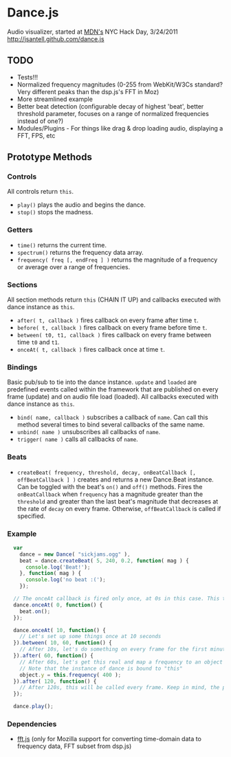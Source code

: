Dance.js
======

Audio visualizer, started at [MDN's](http://twitter.com/mozhacks) NYC Hack Day, 3/24/2011
http://jsantell.github.com/dance.js

TODO
---
* Tests!!!
* Normalized frequency magnitudes (0-255 from WebKit/W3Cs standard? Very different peaks than the dsp.js's FFT in Moz)
* More streamlined example
* Better beat detection (configurable decay of highest 'beat', better threshold parameter, focuses on a range of normalized frequencies instead of one?)
* Modules/Plugins - For things like drag & drop loading audio, displaying a FFT, FPS, etc

Prototype Methods
---

### Controls

All controls return `this`.

* `play()` plays the audio and begins the dance.
* `stop()` stops the madness.

### Getters

* `time()` returns the current time.
* `spectrum()` returns the frequency data array. 
* `frequency( freq [, endFreq ] )` returns the magnitude of a frequency or average over a range of frequencies.

### Sections

All section methods return `this` (CHAIN IT UP) and callbacks executed with dance instance as `this`.

* `after( t, callback )` fires callback on every frame after time `t`.
* `before( t, callback )` fires callback on every frame before time `t`.
* `between( t0, t1, callback )` fires callback on every frame between time `t0` and `t1`.
* `onceAt( t, callback )` fires callback once at time `t`.

### Bindings

Basic pub/sub to tie into the dance instance. `update` and `loaded` are predefined events called within the framework that are published on every frame (update) and on audio file load (loaded). All callbacks executed with dance instance as `this`.

* `bind( name, callback )` subscribes a callback of `name`. Can call this method several times to bind several callbacks of the same name.
* `unbind( name )` unsubscribes all callbacks of `name`.
* `trigger( name )` calls all callbacks of `name`.

### Beats

* `createBeat( frequency, threshold, decay, onBeatCallback [, offBeatCallback ] )`  creates and returns a new Dance.Beat instance. Can be toggled with the beat's `on()` and `off()` methods. Fires the `onBeatCallback` when `frequency` has a magnitude greater than the `threshold` and greater than the last beat's magnitude that decreases at the rate of `decay` on every frame. Otherwise, `offBeatCallback` is called if specified.

### Example

```javascript
  var
    dance = new Dance( "sickjams.ogg" ),
    beat = dance.createBeat( 5, 240, 0.2, function( mag ) {
      console.log('Beat!');
    }, function( mag ) {
      console.log('no beat :(');
    });

  // The onceAt callback is fired only once, at 0s in this case. This turns on our beat detection.
  dance.onceAt( 0, function() {
    beat.on();
  });

  dance.onceAt( 10, function() {
    // Let's set up some things once at 10 seconds
  }).between( 10, 60, function() {
    // After 10s, let's do something on every frame for the first minute
  }).after( 60, function() {
    // After 60s, let's get this real and map a frequency to an object's y position
    // Note that the instance of dance is bound to "this"
    object.y = this.frequency( 400 );
  }).after( 120, function() {
    // After 120s, this will be called every frame. Keep in mind, the previous 'after' will also still be called every frame, since we did not place an ending time on it
  });

  dance.play();
```

### Dependencies 

* [fft.js](https://github.com/corbanbrook/dsp.js) (only for Mozilla support for converting time-domain data to frequency data, FFT subset from dsp.js)
